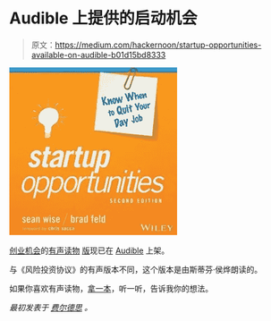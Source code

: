 # Audible 上提供的启动机会

> 原文：<https://medium.com/hackernoon/startup-opportunities-available-on-audible-b01d15bd8333>

![](img/d537a6c02bcbd0e1d3e8995dea079c53.png)

[创业机会](http://amzn.to/2yAbJM1)的[有声读物](https://hackernoon.com/tagged/audiobook) [版](https://hackernoon.com/tagged/version)现已在 [Audible](https://www.audible.com/pd/Business/Startup-Opportunities-Audiobook/B074WFXGNY?source_code=AUDORWS0822179LBI&asin=B074WFXGNY) 上架。

与《风险投资协议》的有声版本不同，这个版本是由斯蒂芬·侯烨朗读的。

如果你喜欢有声读物，[拿一本](http://amzn.to/2yAbJM1)，听一听，告诉我你的想法。

*最初发表于* [*费尔德思*](https://www.feld.com/archives/2017/11/startup-opportunities-available-audible.html) *。*